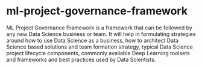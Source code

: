 # ml-project-governance-framework
ML Project Governance Framework is a framework that can be followed by any new Data Science business or team. It will help in formulating strategies around how to use Data Science as a business, how to architect Data Science based solutions and team formation strategy, typical Data Science project lifecycle components, commonly available Deep Learning toolsets and frameworks and best practices used by Data Scientists.
